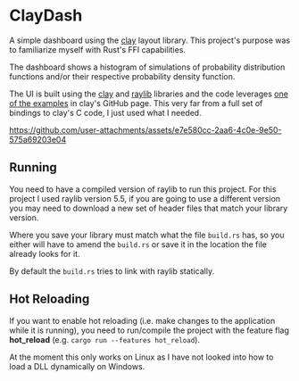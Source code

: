 # ClayDash

A simple dashboard using the [clay](https://github.com/nicbarker/clay) layout library. This project's purpose was to familiarize myself with Rust's FFI capabilities.


The dashboard shows a histogram of simulations of probability distribution functions and/or their respective probability density function.


The UI is built using the [clay](https://github.com/nicbarker/clay) and [raylib](https://github.com/raysan5/raylib) libraries and the code leverages [one of the examples](https://github.com/nicbarker/clay/tree/main/examples/raylib-multi-context) in clay's GitHub page. This very far from a full set of bindings to clay's C code, I just used what I needed.


https://github.com/user-attachments/assets/e7e580cc-2aa6-4c0e-9e50-575a69203e04


## Running

You need to have a compiled version of raylib to run this project. For this project I used raylib version 5.5, if you are going to use a different version you may need to download a new set of header files that match your library version.

Where you save your library must match what the file `build.rs` has, so you either will have to amend the `build.rs` or save it in the location the file already looks for it.

By default the `build.rs` tries to link with raylib statically.


## Hot Reloading

If you want to enable hot reloading (i.e. make changes to the application while it is running), you need to run/compile the project with the feature flag __hot_reload__ (e.g. `cargo run --features hot_reload`).

At the moment this only works on Linux as I have not looked into how to load a DLL dynamically on Windows.
